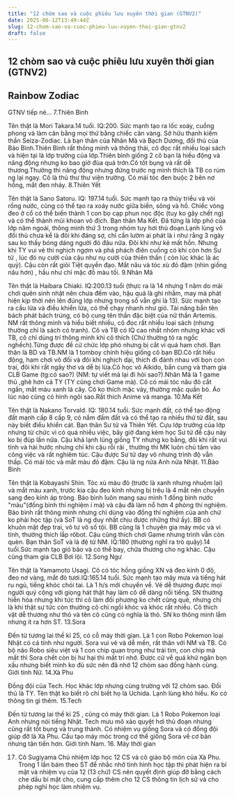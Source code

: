 ```yaml
---
title: "12 chòm sao và cuộc phiêu lưu xuyên thời gian (GTNV2)"
date: 2025-06-12T13:49:44Z
slug: 12-chom-sao-va-cuoc-phieu-luu-xuyen-thoi-gian-gtnv2
draft: false
---
```


## 12 chòm sao và cuộc phiêu lưu xuyên thời gian (GTNV2)

## Rainbow Zodiac

GTNV tiếp nè...
7.Thiên Bình

Tên thật là Mori Takara.14 tuổi. IQ:200. Sức mạnh tạo ra lốc xoáy, cuồng phong và làm cân bằng mọi thứ bằng chiếc cân vàng. Sở hữu thanh kiếm thần Seiza-Zodiac. Là bạn thân của Nhân Mã và Bạch Dương, đối thủ của Bảo Bình.Thiên Bình rất thông minh và thông thái, cô đọc rất nhiều loại sách và hiện tại là lớp trưởng của lớp.Thiên bình giống 2 cô bạn là hiếu động và năng động nhưng ko bao giờ đùa quá trớn.Cô tốt bụng và rất dễ thương.Thường thì năng động nhưng đứng trước ng mình thích là TB co rúm ng lại ngay. Cô là thủ thư thư viện trường. Có mái tóc đen buộc 2 bên nơ hồng, mắt đen nháy.
8.Thiên Yết

Tên thật là Sano Satoru. IQ: 197.14 tuổi. Sức mạnh tạo ra thủy triều và vòi rồng nước, cũng có thể tạo ra xoáy nước giữa biển, sông và hồ. Chiếc vòng đeo ở cổ có thể biến thành 1 con bọ cạp phun nọc độc (tuy ko gây chết ng) và có thể thành mũi khoan vô địch. Bạn thân Ma Kết. Đã từng là lớp phó của lớp năm ngoái, thông minh thứ 3 trong nhóm tuy hơi thủ đoạn.Lạnh lùng vô đối thủ chưa kể là đôi khi đáng sợ, chỉ cần lườm ai phát là i như rằng 3 ngày sau ko thấy bóng dáng người đó đâu nữa. Đôi khi như kẻ mất hồn. Nhưng khi TY vui vẻ thì nghịch ngợm và phá phách điên cuồng có khi còn hơn Sư tử , lúc đó nụ cười của cậu như nụ cười của thiên thần ( còn lúc khác là ác quỷ). Cậu còn rất giỏi Tiệt quyền đạo. Mắt nâu và tóc xù đỏ đậm (nhìn giống nâu hơn) , hầu như chỉ mặc đồ màu tối.
9.Nhân Mã

Tên thật là Haibara Chiaki. IQ:200.13 tuổi (thực ra là 14 nhưng 1 năm do mải chơi quên sinh nhật nên chưa đếm vào, hậu quả là ghi nhầm, may mà phát hiện kịp thời nên lên đúng lớp nhưng trong sổ vẫn ghi là 13). Sức mạnh tạo ra cầu lửa và điều khiển lửa, có thể chạy nhanh như gió. Tài năng bắn tên bách phát bách trúng, có bộ cung tên thần đặc biệt của nữ thần Artemis. NM rất thông minh và hiểu biết nhiều, cô đọc rất nhiều loại sách (nhưng thường chỉ là sách có tranh). Cô và TB có IQ cao nhất nhóm nhưng khác với TB, cô chỉ dùng trí thông minh khi cô thích (Chứ thường tỏ ra ngốc nghếch).Từng được đề cử chức lớp phó nhưng bị cắt vì   quá ham chơi. Bạn thân là BD và TB.NM là 1 tomboy chính hiệu giống cô bạn BD.Cô rất hiếu động, ham chơi vô đối và đôi khi nghịch dại, thích đi đánh nhau với bọn con trai, đôi khi rất ngây thơ và dễ bị lừa.Cô học võ Aikido, bắn cung và tham gia CLB Game (tg:có sao?) (NM: tự viết mà lại đi hỏi sao?).Nhân Mã là 1 game thủ ,ghê hơn cả TY (TY cũng chơi Game mà). Cô có mái tóc nâu đỏ cắt ngắn, mắt màu xanh lá cây. Cô ko thích mặc váy, thường mặc quần bò. Áo lúc nào cũng có hình ngôi sao.Rất thích Anime và manga.
10.Ma Kết

Tên thật là Nakano Torvald. IQ: 180.14 tuổi. Sức mạnh đất, có thể tạo động đất mạnh cấp 8 cấp 9, có nắm đấm đất và có thể tạo ra nhiều thứ từ đất, sau này biết điều khiển cát. Bạn thân Sư tử và Thiên Yết. Cựu lớp trưởng của lớp nhưng từ chức vì có quá nhiều việc, bây giờ đang kèm học Sư tử để cậu này ko bị đúp lần nữa.
Cậu khá lạnh lùng giống TY nhưng ko bằng, đôi khi rất vui tính và hài hước nhưng chỉ khi cậu rỗi rãi , thường thì MK luôn chú tâm vào công việc và rất nghiêm túc. Cậu được Sư tử dạy võ nhưng trình độ vẫn thấp. Có mái tóc và mắt màu đỏ đậm. Cậu là ng nửa Anh nửa Nhật.
11.Bảo Bình

Tên thật là Kobayashi Shin. Tóc xù màu đỏ (trước là xanh nhưng nhuộm lại) và mắt màu xanh, trước kia cậu đeo kính nhưng bị trêu là 4 mắt nên chuyển sang đeo kính áp tròng. Bảo bình luôn mang sau mình 1 đống bình nước "màu"(đống bình thí nghiệm í mà) và cậu đã làm nổ hơn 4 phòng thí nghiệm. Bảo bình rất thông minh nhưng chỉ dùng vào đống thí nghiệm của anh chứ ko phải học tập (và SoT là ng duy nhất chịu được những thứ ấy). BB có khuôn mặt đẹp trai, vô tư vô số tội. BB cũng là 1 chuyên gia máy móc và vi tính, thường thích lắp rôbot. Cậu cũng thích chơi Game nhưng trình vẫn còn quèn. Bạn thân SoT và là đệ tử NM. IQ:180 (thường nghĩ ra trò quậy).14 tuổi.Sức mạnh tạo gió bão và có thể bay, chữa thương cho ng khác. Cậu cũng tham gia CLB Bơi lội.
12.Song Ngư

Tên thật là Yamamoto Usagi. Cô có tóc hồng giống XN và đeo kính 0 độ, đeo nơ vàng, mắt đỏ tươi.IQ:165.14 tuổi. Sức mạnh tạo mây mưa và tiếng hát ru ngủ, tiếng khóc chói tai. Là 1 h/s mới chuyển về. Vẻ dễ thương được mọi người quý cộng với giọng hát thật hay làm cô dễ dàng nổi tiếng. SN thường hiền hòa nhưng khi tức thì cô làm đối phương ko chết cũng què, nhưng chỉ là khi thật sự tức còn thường cô chỉ ngồi khóc và khóc rất nhiều. Cô thích vật dễ thương như thỏ và tên cô cũng có nghĩa là thỏ. SN ko thông minh lắm nhưng ít ra hơn ST.
13.Sora

Đến từ tương lai thế kỉ 25, có cỗ máy thời gian. Là 1 con Robo Pokemon loại Nhật có cá tính như người. Sora vui vẻ và dễ mến, rất thân với NM và TB. Có bộ não Robo siêu việt và 1 con chip quan trọng như trái tim, con chip mà mất thì Sora chết còn bị hư hại thì mất trí nhớ. Được cử về quá khứ ngăn bọn xấu nhưng biết mình ko đủ sức nên đã nhờ 12 chòm sao đồng hành cùng. Giới tính Nữ.
14.Xà Phu

Đồng đội của Tech. Học khác lớp nhưng cùng trường với 12 chòm sao. Đối thủ là TY. Tên thật ko biết rõ chỉ biết họ là Uchida. Lạnh lùng khó hiểu. Ko có thông tin gì thêm.
15.Tech

Đến từ tương lai thế kỉ 25 , cũng có máy thời gian. Là 1 Robo Pokemon loại Anh nhưng nói tiếng Nhật. Tech mưu mô xảo quyệt hơi thủ đoạn nhưng cũng rất tốt bụng và trung thành. Có nhiệm vụ giống Sora và có đồng đội giúp đỡ là Xà Phu. Cấu tạo máy móc trong cơ thể giống Sora về cơ bản nhưng tân tiến hơn. Giới tính Nam. 
16. Máy thời gian

17. Cô Sugiyama
Chủ nhiệm lớp học 12 CS và cô giáo bộ môn của Xà Phu. Trong 1 lần bám theo ST để nhắc nhở tình hình học tập thì phát hiện ra bí mật và nhiệm vụ của 12 (13 chứ) CS nên quyết định giúp đỡ bằng cách che dấu bí mật cho, cung cấp thêm cho 12 CS thông tin lịch sử và cho phép nghỉ học làm nhiệm vụ.